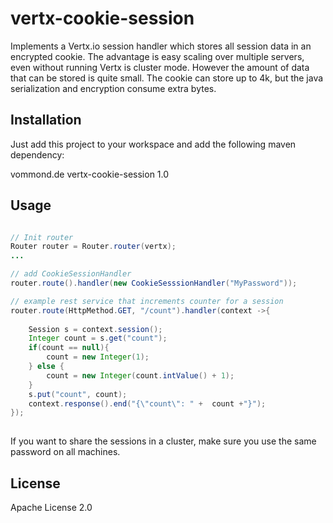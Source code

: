 # vertx-cookie-session

Implements a Vertx.io session handler which stores all session data in an encrypted cookie. The advantage is easy scaling over multiple servers, even without running Vertx is cluster mode. However the amount of data that can be stored is quite small. The cookie can store up to 4k, but the java serialization and encryption consume extra bytes.


## Installation

Just add this project to your workspace and add the following maven dependency:


<dependency>
	<groupId>vommond.de</groupId>
	<artifactId>vertx-cookie-session</artifactId>
	<version>1.0</version>
</dependency>
		

## Usage

```java

// Init router
Router router = Router.router(vertx);
...

// add CookieSessionHandler
router.route().handler(new CookieSesssionHandler("MyPassword"));

// example rest service that increments counter for a session
router.route(HttpMethod.GET, "/count").handler(context ->{
				
	Session s = context.session();
	Integer count = s.get("count");
	if(count == null){
		count = new Integer(1);
	} else {
		count = new Integer(count.intValue() + 1);
	}
	s.put("count", count);
	context.response().end("{\"count\": " +  count +"}");
});
		
```

If you want to share the sessions in a cluster, make sure you use the same password on all machines.


## License

Apache License 2.0